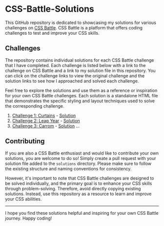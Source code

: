 
# CSS-Battle-Solutions

This GitHub repository is dedicated to showcasing my solutions for various challenges on [CSS Battle](https://cssbattle.dev/). CSS Battle is a platform that offers coding challenges to test and improve your CSS skills.

## Challenges

The repository contains individual solutions for each CSS Battle challenge that I have completed. Each challenge is listed below with a link to the challenge on CSS Battle and a link to my solution file in this repository. You can click on the challenge links to view the original challenge and the solution links to see how I approached and solved each challenge.

Feel free to explore the solutions and use them as a reference or inspiration for your own CSS Battle challenges. Each solution is a standalone HTML file that demonstrates the specific styling and layout techniques used to solve the corresponding challenge.

1. [Challenge 1: Curtains](https://cssbattle.dev/play/1) - [Solution](https://github.com/farfetch08/CSS-Battle-Solutions/blob/main/solutions/Curtains.html)
2. [Challenge 2: Leap Year](https://cssbattle.dev/play/2) - [Solution](https://github.com/yourusername/CSS-Battle-Solutions/blob/main/solutions/challenge2.css)
3. [Challenge 3: Carrom](https://cssbattle.dev/play/3) - [Solution](https://github.com/yourusername/CSS-Battle-Solutions/blob/main/solutions/challenge3.css)
   ...

## Contributing

If you are also a CSS Battle enthusiast and would like to contribute your own solutions, you are welcome to do so! Simply create a pull request with your solution file added to the `solutions` directory. Please make sure to follow the existing structure and naming conventions for consistency.

However, it's important to note that CSS Battle challenges are designed to be solved individually, and the primary goal is to enhance your CSS skills through problem-solving. Therefore, avoid directly copying existing solutions. Instead, use this repository as a resource to learn and improve your CSS abilities.

<hr>
I hope you find these solutions helpful and inspiring for your own CSS Battle journey. Happy coding!

